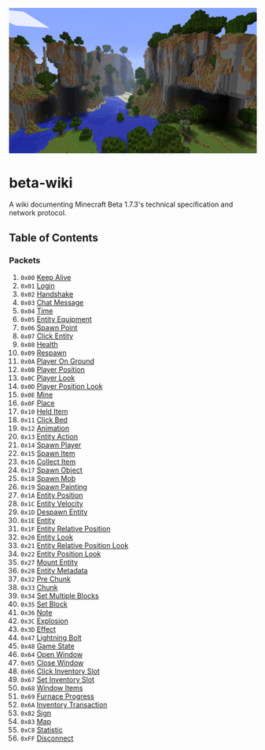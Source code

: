 ![](banner.jpg)

# beta-wiki
A wiki documenting Minecraft Beta 1.7.3's technical specification and network protocol.

## Table of Contents
### Packets
1. `0x00` [Keep Alive](packets/000-keep-alive.md)
2. `0x01` [Login](packets/001-login.md)
3. `0x02` [Handshake](packets/002-handshake.md)
4. `0x03` [Chat Message](packets/003-chat-message.md)
5. `0x04` [Time](packets/004-time.md)
6. `0x05` [Entity Equipment](packets/005-entity-equipment.md)
7. `0x06` [Spawn Point](packets/006-spawn-point.md)
8. `0x07` [Click Entity](packets/007-click-entity.md)
9. `0x08` [Health](packets/008-health.md)
10. `0x09` [Respawn](packets/009-respawn.md)
11. `0x0A` [Player On Ground](packets/010-player-on-ground.md)
12. `0x0B` [Player Position](packets/011-player-position.md)
13. `0x0C` [Player Look](packets/012-player-look.md)
14. `0x0D` [Player Position Look](packets/013-player-position-look.md)
15. `0x0E` [Mine](packets/014-mine.md)
16. `0x0F` [Place](packets/015-place.md)
17. `0x10` [Held Item](packets/016-held-item.md)
18. `0x11` [Click Bed](packets/017-click-bed.md)
19. `0x12` [Animation](packets/018-animation.md)
20. `0x13` [Entity Action](packets/019-entity-action.md)
21. `0x14` [Spawn Player](packets/020-spawn-player.md)
22. `0x15` [Spawn Item](packets/021-spawn-item.md)
23. `0x16` [Collect Item](packets/022-collect-item.md)
24. `0x17` [Spawn Object](packets/023-spawn-object.md)
25. `0x18` [Spawn Mob](packets/024-spawn-mob.md)
26. `0x19` [Spawn Painting](packets/025-spawn-painting.md)
27. `0x1A` [Entity Position](packets/026-entity-position.md)
28. `0x1C` [Entity Velocity](packets/027-entity-velocity.md)
29. `0x1D` [Despawn Entity](packets/029-despawn-entity.md)
30. `0x1E` [Entity](packets/030-entity.md)
31. `0x1F` [Entity Relative Position](packets/031-entity-relative-position.md)
32. `0x20` [Entity Look](packets/032-entity-look.md)
33. `0x21` [Entity Relative Position Look](packets/033-entity-relative-position-look.md)
34. `0x22` [Entity Position Look](packets/034-entity-position-look.md)
35. `0x27` [Mount Entity](packets/039-mount-entity.md)
36. `0x28` [Entity Metadata](packets/040-entity-metadata.md)
37. `0x32` [Pre Chunk](packets/050-pre-chunk.md)
38. `0x33` [Chunk](packets/051-chunk.md)
39. `0x34` [Set Multiple Blocks](packets/052-set-multiple-blocks.md)
40. `0x35` [Set Block](packets/053-set-block.md)
41. `0x36` [Note](packets/054-note.md)
42. `0x3C` [Explosion](packets/060-explosion.md)
43. `0x3D` [Effect](packets/061-effect.md)
44. `0x47` [Lightning Bolt](packets/071-lightning-bolt.md)
45. `0x48` [Game State](packets/072-game-state.md)
46. `0x64` [Open Window](packets/100-open-window.md)
47. `0x65` [Close Window](packets/101-close-window.md)
48. `0x66` [Click Inventory Slot](packets/102-click-inventory-slot.md)
49. `0x67` [Set Inventory Slot](packets/103-set-inventory-slot.md)
50. `0x68` [Window Items](packets/104-window-items.md)
51. `0x69` [Furnace Progress](packets/105-furnace-progress.md)
52. `0x6A` [Inventory Transaction](packets/106-inventory-transaction.md)
53. `0x82` [Sign](packets/130-sign.md)
54. `0x83` [Map](packets/131-map.md)
55. `0xC8` [Statistic](packets/200-statistic.md)
56. `0xFF` [Disconnect](packets/255-disconnect.md)
